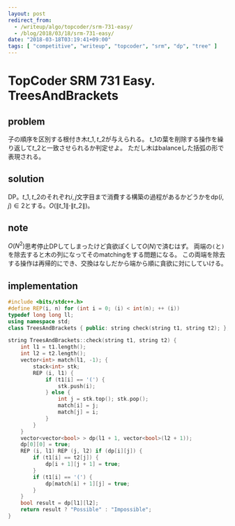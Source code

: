 ```yaml
---
layout: post
redirect_from:
  - /writeup/algo/topcoder/srm-731-easy/
  - /blog/2018/03/18/srm-731-easy/
date: "2018-03-18T03:19:41+09:00"
tags: [ "competitive", "writeup", "topcoder", "srm", "dp", "tree" ]
---
```


# TopCoder SRM 731 Easy. TreesAndBrackets

## problem

子の順序を区別する根付き木$t\_1, t\_2$が与えられる。
$t\_1$の葉を削除する操作を繰り返して$t\_2$と一致させられるか判定せよ。
ただし木はbalanceした括弧の形で表現される。

## solution

DP。$t\_1, t\_2$のそれぞれ$i, j$文字目まで消費する構築の過程があるかどうかを$\mathrm{dp}(i, j) \in 2$とする。$O(\|t\_1\| \cdot \|t\_2\|)$。

## note

$O(N^2)$思考停止DPしてしまったけど貪欲ぽくして$O(N)$で済むはず。
両端の`(`と`)`を除去すると木の列になってそのmatchingをする問題になる。
この両端を除去する操作は再帰的にでき、交換はなしだから端から順に貪欲に対にしていける。

## implementation

``` c++
#include <bits/stdc++.h>
#define REP(i, n) for (int i = 0; (i) < int(n); ++ (i))
typedef long long ll;
using namespace std;
class TreesAndBrackets { public: string check(string t1, string t2); };

string TreesAndBrackets::check(string t1, string t2) {
    int l1 = t1.length();
    int l2 = t2.length();
    vector<int> match(l1, -1); {
        stack<int> stk;
        REP (i, l1) {
            if (t1[i] == '(') {
                stk.push(i);
            } else {
                int j = stk.top(); stk.pop();
                match[i] = j;
                match[j] = i;
            }
        }
    }
    vector<vector<bool> > dp(l1 + 1, vector<bool>(l2 + 1));
    dp[0][0] = true;
    REP (i, l1) REP (j, l2) if (dp[i][j]) {
        if (t1[i] == t2[j]) {
            dp[i + 1][j + 1] = true;
        }
        if (t1[i] == '(') {
            dp[match[i] + 1][j] = true;
        }
    }
    bool result = dp[l1][l2];
    return result ? "Possible" : "Impossible";
}
```
